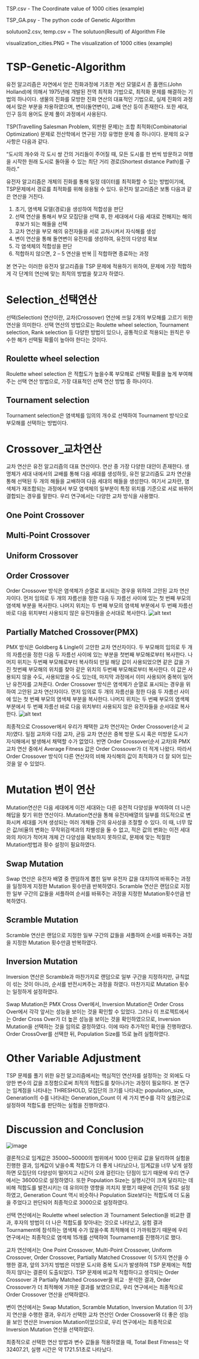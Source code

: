 TSP.csv - The Coordinate value of 1000 cities (example)

TSP_GA.psy - The python code of Genetic Algorithm

solutuon2.csv, temp.csv = The solutuon(Result) of Algorithm File

visualization_cities.PNG = The visualization of 1000 cities (example)


# TSP-Genetic-Algorithm
유전 알고리즘은 자연에서 얻은 진화과정에 기초한 계산 모델로서 존 홀랜드(John Holland)에 의해서 1975년에 개발된 전역 최적화 기법으로, 최적화 문제를 해결하는 기법의 하나이다. 생물의 진화를 모방한 진화 연산의 대표적인 기법으로, 실제 진화의 과정에서 많은 부분을 차용하였으며, 변이(돌연변이), 교배 연산 등이 존재한다. 또한 세대, 인구 등의 용어도 문제 풀이 과정에서 사용된다. 


TSP(Travelling Salesman Problem, 외판원 문제)는 조합 최적화(Combinatorial Optimization) 문제로 전산학에서 연구된 가장 유명한 문제 중 하나이다. 문제의 요구 사항은 다음과 같다.

“도시의 개수와 각 도시 쌍 간의 거리들이 주어질 때, 모든 도시를 한 번씩 방문하고 여행을 시작한 원래 도시로 돌아올 수 있는 최단 거리 경로(Shortest distance Path)를 구하라.”


유전자 알고리즘은 개체의 진화를 통해 일정 데이터를 최적화할 수 있는 방법이기에, TSP문제에서 경로를 최적화를 위해 응용될 수 있다. 유전자 알고리즘은 보통 다음과 같은 연산을 거친다. 

1. 초기, 염색체 모델(경로)을 생성하여 적합성을 판단 
2. 선택 연산을 통해서 부모 모집단을 선택 후, 한 세대에서 다음 세대로 전해지는 해의 후보가 되는 해들을 선택
3. 교차 연산을 부모 해의 유전자들을 서로 교차시켜서 자식해를 생성
4. 변이 연산을 통해 돌연변이 유전자를 생성하여, 유전의 다양성 확보 
5. 각 염색체의 적합성을 판단 
6. 적합하지 않으면, 2 – 5 연산을 반복 || 적합하면 종료하는 과정 

본 연구는 이러한 유전자 알고리즘을 TSP 문제에 적용하기 위하여, 문제에 가장 적합하게 각 단계의 연산에 맞는 최적의 방법을 찾고자 하였다.

# Selection_선택연산
선택(Selection) 연산이란, 교차(Crossover) 연산에 쓰일 2개의 부모해를 고르기 위한 연산을 의미한다. 선택 연산의 방법으로는 Roulette wheel selection, Tournament selection, Rank selection 등 다양한 방법이 있으나, 공통적으로 적용되는 원칙은 우수한 해가 선택될 확률이 높아야 한다는 것이다.

## Roulette wheel selection
Roulette wheel selection 은 적합도가 높을수록 부모해로 선택될 확률을 높게 부여해주는 선택 연산 방법으로, 가장 대표적인 선택 연산 방법 중 하나이다. 

## Tournament selection
Tournament selection은 염색체를 임의의 개수로 선택하여 Tournament 방식으로 부모해를 선택하는 방법이다.

# Crossover_교차연산
교차 연산은 유전 알고리즘의 대표 연산이다. 연산 중 가장 다양한 대안이 존재한다. 생명체가 세대 내에서의 교배를 통해 다음 세대를 생성하듯, 유전 알고리즘도 교차 연산을 통해 선택된 두 개의 해들을 교배하여 다음 세대의 해들을 생성한다. 여기서 교차란, 염색체가 재조합되는 과정에서 부모 염색체의 일부분이 특정 위치를 기준으로 서로 바뀌어 결합되는 경우를 말한다. 우리 연구에서는 다양한 교차 방식을 사용했다.

## One Point Crossover

## Multi-Point Crossover

## Uniform Crossover

## Order Crossover
Order Crossover 방식은 염색체가 순열로 표시되는 경우을 위하여 고안된 교차 연산자이다. 먼저 임의로 두 개의 자름선을 정한 다음 두 자름선 사이에 있는 첫 번째 부모의 염색체 부분을 복사한다. 나머지 위치는 두 번째 부모의 염색체 부분에서 두 번째 자름선 바로 다음 위치부터 사용되지 않은 유전자들을 순서대로 복사한다. 
![alt text](https://www.researchgate.net/profile/Shuihua-Wang/publication/282998951/figure/fig4/AS:433588496801795@1480386961920/An-example-of-order-crossover.png)

## Partially Matched Crossover(PMX)
PMX 방식은 Goldberg & Lingle이 고안한 교차 연산자이다. 두 부모해의 임의로 두 개의 자름선을 정한 다음 두 자름선 사이에 있는 부분을 첫번째 부모해로부터 복사한다. 나머지 위치는 두번째 부모해로부터 복사하되 만일 해당 값이 사용되었으면 같은 값을 가진 첫번째 부모해의 위치를 찾아 같은 위치의 두번째 부모해로부터 복사한다. 이 값은 사용되지 않을 수도, 사용되었을 수도 있는데, 마지막 과정에서 이미 사용되어 중복이 일어난 유전자를 고쳐준다. 
Order Crossover 방식은 염색체가 순열로 표시되는 경우을 위하여 고안된 교차 연산자이다. 먼저 임의로 두 개의 자름선을 정한 다음 두 자름선 사이에 있는 첫 번째 부모의 염색체 부분을 복사한다. 나머지 위치는 두 번째 부모의 염색체 부분에서 두 번째 자름선 바로 다음 위치부터 사용되지 않은 유전자들을 순서대로 복사한다. 
![alt text](https://i.stack.imgur.com/ArNsG.png)

최종적으로 Crossover에서 우리가 채택한 교차 연산자는 Order Crossover(순서 교차)였다. 일점 교차와 다점 교차, 균등 교차 연산은 중복 방문 도시 혹은 미방문 도시가 자식해에서 발생해서 채택할 수가 없었다. 반면 Order Crossover(순서 교차)와 PMX 교차 연산 중에서 Average Fitness 값은 Order Crossover가 더 적게 나왔다. 따라서 Order Crossover 방식이 다른 연산자의 비해 자식해의 값이 최적화가 더 잘 되어 있는 것을 알 수 있었다. 

# Mutation 변이 연산
Mutation연산은 다음 세대에게 이전 세대와는 다른 유전적 다양성을 부여하여 더 나은 해답을 찾기 위한 연산이다. Mutation연산을 통해 유전자배열의 일부를 의도적으로 변화시켜 세대를 거쳐 생성되는 여러 개체들 간의 유사성을 조절할 수 있다. 이 때, 너무 많은 값/비율의 변화는 무작위검색과의 차별성을 둘 수 없고, 적은 값의 변화는 이전 세대와의 차이가 적어져 개체 간 다양성을 확보하지 못하므로, 문제에 맞는 적절한 Mutation방법과 횟수 설정이 필요하였다. 

## Swap Mutation
Swap 연산은 유전자 배열 중 랜덤하게 뽑힌 일부 유전자 값을 대치하여 바꿔주는 과정을 일정하게 지정한 Mutation 횟수만큼 반복하였다. Scramble 연산은 랜덤으로 지정한 일부 구간의 값들을 셔플하여 순서를 바꿔주는 과정을 지정한 Mutation횟수만큼 반복하였다. 

## Scramble Mutation
Scramble 연산은 랜덤으로 지정한 일부 구간의 값들을 셔플하여 순서를 바꿔주는 과정을 지정한 Mutation 횟수만큼 반복하였다.

## Inversion Mutation
Inversion 연산은 Scramble과 마찬가지로 랜덤으로 일부 구간을 지정하지만, 규칙없이 섞는 것이 아니라, 순서를 반전시켜주는 과정을 하였다. 마찬가지로 Mutation 횟수는 일정하게 설정하였다. 


Swap Mutation은 PMX Cross Over에서, Inversion Mutation은 Order Cross Over에서 각각 앞서는 성능을 보이는 것을 확인할 수 있었다. 그러나 이 프로젝트에서는 Order Cross Over가 더 높은 성능을 보이는 것을 확인하였으므로, Inversion Mutation을 선택하는 것을 임의로 결정하였다. 이에 따라 추가적인 확인을 진행하였다. Order CrossOver를 선택한 뒤, Population Size를 15로 늘려 실험하였다.

# Other Variable Adjustment
TSP 문제를 풀기 위한 유전 알고리즘에서는 핵심적인 연산자를 설정하는 것 외에도 다양한 변수의 값을 조정함으로써 최적의 적합도를 찾아나가는 과정이 필요하다. 본 연구는 임계점을 나타내는 THRESHOLD, 모집단의 크기를 나타내는 population_size, Generation의 수를 나타내는 Generation_Count 이 세 가지 변수를 각각 실험군으로 설정하여 적합도를 판단하는 실험을 진행하였다.


# Discussion and Conclusion
![image](https://github.com/Junst/TSP-Genetic-Algorithm/blob/master/visualization_cities.PNG)

결론적으로 임계값은 35000~50000의 범위에서 1000 단위로 값을 달리하여 실험을 진행한 결과, 임계값이 낮을수록 적합도가 더 좋게 나타났으나, 임계값을 너무 낮게 설정하면 모집단의 다양성이 떨어지고 시간이 오래 걸린다는 단점이 있기 때문에 우리 연구에서는 36000으로 설정하였다. 또한 Population Size는 실행시간이 크게 달라지는 데 비해 적합도를 발전시키는 데 유의미한 영향을 끼치지 못했기 때문에 간단히 15로 설정하였고, Generation Count 역시 비슷하나 Population Size보다는 적합도에 더 도움을 주었다고 판단되어 최종적으로 3000으로 설정하였다.

선택 연산에서는 Roulette wheel selection 과 Tournament Selection을 비교한 결과, 후자의 방법이 더 나은 적합도를 찾아내는 것으로 나타났고, 실험 결과 Tournament에 참석하는 염색체 수가 많을수록 최적해에 더 가까워졌기 때문에 우리 연구에서는 최종적으로 염색체 15개를 선택하여 Tournament를 진행하기로 했다.

교차 연산에서는 One Point Crossover, Multi-Point Crossover, Uniform Crossover, Order Crossover, Partially Matched Crossover 이 5가지 연산을 수행한 결과, 앞의 3가지 방법은 미방문 도시와 중복 도시가 발생하여 TSP 문제에는 적합하지 않다는 결론이 도출되었다. TSP 문제에 비교적 적합하다고 생각되는 Order Crossover 과 Partially Matched Crossover을 비교 · 분석한 결과, Order Crossover가 더 최적해에 가까운 결과를 보였으므로, 우리 연구에서는 최종적으로 Order Crossover 연산을 선택하였다.

변이 연산에서는 Swap Mutation, Scramble Mutation, Inversion Mutation 이 3가지 연산을 수행한 결과, 우리가 선택한 교차 연산인 Order Crossover와 더 좋은 성능을 보인 연산은 Inversion Mutation이었으므로, 우리 연구에서는 최종적으로 Inversion Mutation 연산을 선택하였다.


최종적으로 선택한 연산 방법과 변수 값들을 적용하였을 때, Total Best Fitness는 약 32407.21, 실행 시간은 약 1721.51초로 나타났다.

